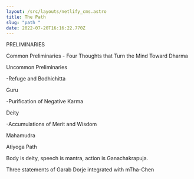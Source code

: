 ```yaml
---
layout: /src/layouts/netlify_cms.astro
title: The Path
slug: "path "
date: 2022-07-20T16:16:22.770Z
---
```

PRELIMINARIES 

  Common Preliminaries - Four Thoughts that Turn the Mind Toward Dharma

  Uncommon Preliminaries

-Refuge and Bodhichitta

Guru

-Purification of Negative Karma

Deity

-Accumulations of Merit and Wisdom

Mahamudra 

Atiyoga Path

Body is deity, speech is mantra, action is Ganachakrapuja.

Three statements of Garab Dorje integrated with mTha-Chen 



